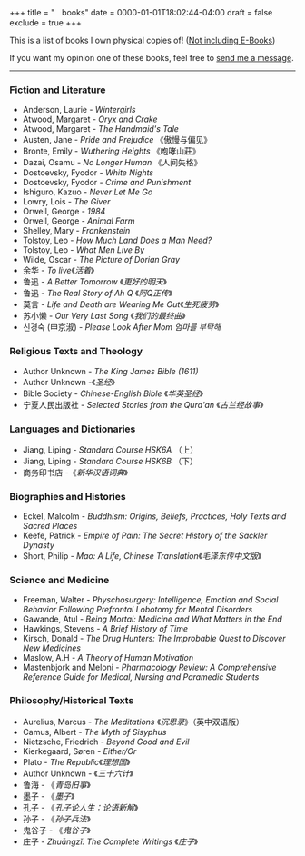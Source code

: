 +++
title = "ㅤbooks"
date = 0000-01-01T18:02:44-04:00
draft = false
exclude = true
+++

This is a list of books I own physical copies of! ([Not including E-Books](/ebooks-h))

If you want my opinion one of these books, feel free to [send me a message](/contact).

***

### Fiction and Literature
- Anderson, Laurie - *Wintergirls*
- Atwood, Margaret - *Oryx and Crake*
- Atwood, Margaret - *The Handmaid's Tale*
- Austen, Jane - *Pride and Prejudice* 《傲慢与偏见》
- Bronte, Emily - *Wuthering Heights* 《咆哮山莊》
- Dazai, Osamu - *No Longer Human* 《人间失格》
- Dostoevsky, Fyodor - *White Nights*
- Dostoevsky, Fyodor - *Crime and Punishment*
- Ishiguro, Kazuo - *Never Let Me Go*
- Lowry, Lois - *The Giver*
- Orwell, George - *1984*
- Orwell, George - *Animal Farm*
- Shelley, Mary - *Frankenstein*
- Tolstoy, Leo - *How Much Land Does a Man Need?*
- Tolstoy, Leo - *What Men Live By*
- Wilde, Oscar - *The Picture of Dorian Gray*
- 余华 - *To live*《*活着*》
- 鲁迅 - *A Better Tomorrow* 《*更好的明天*》
- 鲁迅 - *The Real Story of Ah Q* 《*阿Q正传*》
- 莫言 - *Life and Death are Wearing Me Out*《*生死疲劳*》
- 苏小懒 - *Our Very Last Song* 《*我们的最终曲*》
- 신경숙 (申京淑) - *Please Look After Mom 엄마를 부탁해*

### Religious Texts and Theology
- Author Unknown - *The King James Bible (1611)*
- Author Unknown -《*圣经*》
- Bible Society - *Chinese-English Bible* 《*华英圣经*》
- 宁夏人民出版社 - *Selected Stories from the Qura'an* 《*古兰经故事*》 

### Languages and Dictionaries
- Jiang, Liping - *Standard Course HSK6A* （上）
- Jiang, Liping - *Standard Course HSK6B* （下）
- 商务印书店 -《*新华汉语词典*》

### Biographies and Histories
- Eckel, Malcolm - *Buddhism: Origins, Beliefs, Practices, Holy Texts and Sacred Places*
- Keefe, Patrick - *Empire of Pain: The Secret History of the Sackler Dynasty*
- Short, Philip - *Mao: A Life, Chinese Translation*《*毛泽东传中文版*》

### Science and Medicine
- Freeman, Walter - *Physchosurgery:  Intelligence, Emotion and Social Behavior Following Prefrontal Lobotomy for Mental Disorders*
- Gawande, Atul - *Being Mortal: Medicine and What Matters in the End*
- Hawkings, Stevens - *A Brief History of Time*
- Kirsch, Donald - *The Drug Hunters: The Improbable Quest to Discover New Medicines*
- Maslow, A.H - *A Theory of Human Motivation*
- Mastenbjork and Meloni - *Pharmacology Review: A Comprehensive Reference Guide for Medical, Nursing and Paramedic Students*

### Philosophy/Historical Texts
- Aurelius, Marcus - *The Meditations* 《*沉思录*》（英中双语版）
- Camus, Albert - *The Myth of Sisyphus*
- Nietzsche, Friedrich - *Beyond Good and Evil*
- Kierkegaard, Søren - *Either/Or* 
- Plato - *The Republic*《*理想国*》
- Author Unknown - 《*三十六计*》
- 鲁海 - 《*青岛旧事*》
- 墨子 - 《*墨子*》
- 孔子 - 《*孔子论人生：论语新解*》
- 孙子 - 《*孙子兵法*》
- 鬼谷子 - 《*鬼谷子*》
- 庄子 - *Zhuāngzǐ: The Complete Writings* 《*庄子*》
